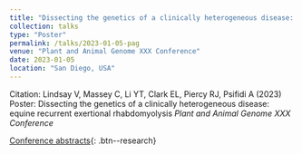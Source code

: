 ```yaml
---
title: "Dissecting the genetics of a clinically heterogeneous disease: equine recurrent exertional rhabdomyolysis"
collection: talks
type: "Poster"
permalink: /talks/2023-01-05-pag
venue: "Plant and Animal Genome XXX Conference"
date: 2023-01-05
location: "San Diego, USA"
---
```


Citation: Lindsay V, Massey C, Li YT, Clark EL, Piercy RJ, Psifidi A (2023) Poster: Dissecting the genetics of a clinically heterogeneous disease: equine recurrent exertional rhabdomyolysis <i>Plant and Animal Genome XXX Conference</i>

[Conference abstracts](https://plan.core-apps.com/pag_2023/abstract/7d686e5d4c7cd9f48449347cbcd302f4){: .btn--research}
